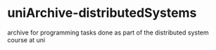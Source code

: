 # uniArchive-distributedSystems
archive for programming tasks done as part of the distributed system course at uni
